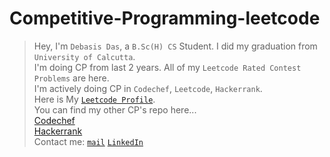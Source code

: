 # **Competitive-Programming-leetcode**
>  
>Hey, I'm `Debasis Das`, a `B.Sc(H) CS` Student. I did my graduation from `University of Calcutta`.  
>I'm doing CP from last 2 years. All of my `Leetcode Rated Contest Problems` are here.  
>I'm actively doing CP in `Codechef`, `Leetcode`, `Hackerrank`.  
>Here is My [`Leetcode Profile`](https://leetcode.com/deba_98/).  
>You can find my other CP's repo here...  
>[Codechef]()  
>[Hackerrank]()  
>Contact me: [`mail`](to.debasisdas.cu@gmail.com) [`LinkedIn`](https://www.linkedin.com/in/debasis-das-0a05021a4/)
>   

